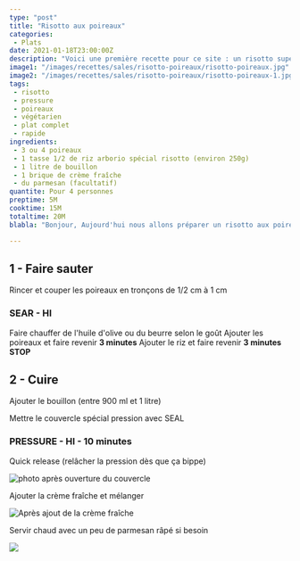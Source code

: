 ```yaml
---
type: "post"
title: "Risotto aux poireaux"
categories:
 - Plats
date: 2021-01-18T23:00:00Z
description: "Voici une première recette pour ce site : un risotto super rapide cuit en 10 minutes en mode pressure avec le ninja foodi"
image1: "/images/recettes/sales/risotto-poireaux/risotto-poireaux.jpg"
image2: "/images/recettes/sales/risotto-poireaux/risotto-poireaux-1.jpg"
tags:
 - risotto
 - pressure
 - poireaux
 - végétarien
 - plat complet
 - rapide
ingredients:
 - 3 ou 4 poireaux
 - 1 tasse 1/2 de riz arborio spécial risotto (environ 250g)
 - 1 litre de bouillon
 - 1 brique de crème fraîche
 - du parmesan (facultatif)
quantite: Pour 4 personnes
preptime: 5M
cooktime: 15M
totaltime: 20M
blabla: "Bonjour, Aujourd'hui nous allons préparer un risotto aux poireaux. Bon, nous sommes d'accord, le vrai risotto ne se cuit pas en 10 minutes, mais ici c'est très rapide et simple et presque aussi bon qu'un vrai !"

---
```

## 1 - Faire sauter 

Rincer et couper les poireaux en tronçons de 1/2 cm à 1 cm


### SEAR - HI
Faire chauffer de l'huile d'olive ou du beurre selon le goût
Ajouter les poireaux et faire revenir **3 minutes**
Ajouter le riz et faire revenir **3 minutes**
**STOP**

## 2 - Cuire

Ajouter le bouillon (entre 900 ml et 1 litre)


Mettre le couvercle spécial pression avec SEAL

### PRESSURE - HI - 10 minutes

Quick release (relâcher la pression dès que ça bippe)

![photo après ouverture du couvercle](/images/recettes/sales/risotto-poireaux/risotto-poireaux-4.jpg "photo après ouverture du couvercle")

Ajouter la crème fraîche et mélanger

![Après ajout de la crème fraîche](/images/recettes/sales/risotto-poireaux/risotto-poireaux-5.jpg "Après ajout de la crème fraîche")

Servir chaud avec un peu de parmesan râpé si besoin

  ![](/images/recettes/sales/risotto-poireaux/risotto-poireaux.jpg)